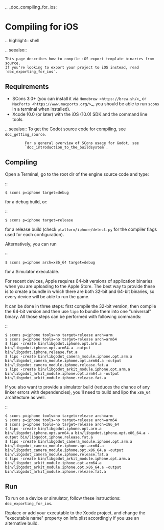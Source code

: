 .. _doc_compiling_for_ios:

Compiling for iOS
=================

.. highlight:: shell

.. seealso::

    This page describes how to compile iOS export template binaries from source.
    If you're looking to export your project to iOS instead, read `doc_exporting_for_ios`.

Requirements
------------

-  SCons 3.0+ (you can install it via `Homebrew <https://brew.sh/>`_ or
   `MacPorts <https://www.macports.org/>`_, you should be able
   to run `scons` in a terminal when installed).
-  Xcode 10.0 (or later) with the iOS (10.0) SDK and the command line tools.

.. seealso:: To get the Godot source code for compiling, see
             `doc_getting_source`.

             For a general overview of SCons usage for Godot, see
             `doc_introduction_to_the_buildsystem`.

Compiling
---------

Open a Terminal, go to the root dir of the engine source code and type:

::

    $ scons p=iphone target=debug

for a debug build, or:

::

    $ scons p=iphone target=release

for a release build (check `platform/iphone/detect.py` for the compiler
flags used for each configuration).

Alternatively, you can run

::

    $ scons p=iphone arch=x86_64 target=debug

for a Simulator executable.

For recent devices, Apple requires 64-bit versions of application binaries when you are uploading to the Apple Store.
The best way to provide these is to create a bundle in which there are both 32-bit and 64-bit binaries, so every device will be able to run the game.

It can be done in three steps: first compile the 32-bit version, then compile the 64-bit version and then use `lipo` to bundle them into one "universal" binary.
All those steps can be performed with following commands:

::

    $ scons p=iphone tools=no target=release arch=arm
    $ scons p=iphone tools=no target=release arch=arm64
    $ lipo -create bin/libgodot.iphone.opt.arm.a bin/libgodot.iphone.opt.arm64.a -output bin/libgodot.iphone.release.fat.a
    $ lipo -create bin/libgodot_camera_module.iphone.opt.arm.a bin/libgodot_camera_module.iphone.opt.arm64.a -output bin/libgodot_camera_module.iphone.release.fat.a
    $ lipo -create bin/libgodot_arkit_module.iphone.opt.arm.a bin/libgodot_arkit_module.iphone.opt.arm64.a -output bin/libgodot_arkit_module.iphone.release.fat.a

If you also want to provide a simulator build (reduces the chance of any linker errors with dependencies), you'll need to build and lipo the `x86_64` architecture as well.

::

    $ scons p=iphone tools=no target=release arch=arm
    $ scons p=iphone tools=no target=release arch=arm64
    $ scons p=iphone tools=no target=release arch=x86_64
    $ lipo -create bin/libgodot.iphone.opt.arm.a bin/libgodot.iphone.opt.arm64.a bin/libgodot.iphone.opt.x86_64.a -output bin/libgodot.iphone.release.fat.a
    $ lipo -create bin/libgodot_camera_module.iphone.opt.arm.a bin/libgodot_camera_module.iphone.opt.arm64.a bin/libgodot_camera_module.iphone.opt.x86_64.a -output bin/libgodot_camera_module.iphone.release.fat.a
    $ lipo -create bin/libgodot_arkit_module.iphone.opt.arm.a bin/libgodot_arkit_module.iphone.opt.arm64.a bin/libgodot_arkit_module.iphone.opt.x86_64.a -output bin/libgodot_arkit_module.iphone.release.fat.a

Run
---

To run on a device or simulator, follow these instructions:
`doc_exporting_for_ios`.

Replace or add your executable to the Xcode project, and change the
"executable name" property on Info.plist accordingly if you use an
alternative build.
